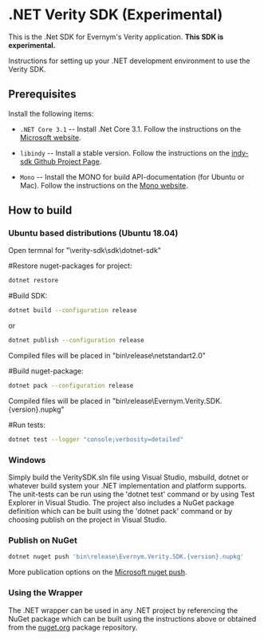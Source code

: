 # .NET Verity SDK (Experimental)

This is the .Net SDK for Evernym's Verity application. **This SDK is experimental.**

Instructions for setting up your .NET development environment to use the Verity SDK.

## Prerequisites

Install the following items:

* `.NET Core 3.1` -- Install .Net Core 3.1. Follow the instructions on the
[Microsoft website](https://docs.microsoft.com/en-us/dotnet/core/install/).

* `libindy` -- Install a stable version. Follow the instructions on the
[indy-sdk Github Project Page](https://github.com/hyperledger/indy-sdk#installing-the-sdk).

* `Mono` -- Install the MONO for build API-documentation (for Ubuntu or Mac). Follow the instructions on the
[Mono website](https://www.mono-project.com/download/stable/).


## How to build

### Ubuntu based distributions (Ubuntu 18.04)

Open termnal for "\verity-sdk\sdk\dotnet-sdk"

#Restore nuget-packages for project:

```sh
dotnet restore
```

#Build SDK:

```sh
dotnet build --configuration release
```	
or
```sh
dotnet publish --configuration release
```
	
Compiled files will be placed in "bin\release\netstandart2.0"

#Build nuget-package:

```sh
dotnet pack --configuration release
```

Compiled files will be placed in "bin\release\Evernym.Verity.SDK.{version}.nupkg"

#Run tests:

```sh
dotnet test --logger "console;verbosity=detailed"
```

### Windows

Simply build the VeritySDK.sln file using Visual Studio, msbuild, dotnet or whatever build system your .NET implementation and platform supports.
The unit-tests can be run using the 'dotnet test' command or by using Test Explorer in Visual Studio.
The project also includes a NuGet package definition which can be built using the 'dotnet pack' command or by choosing publish on the project in Visual Studio.


### Publish on NuGet

```sh
dotnet nuget push 'bin\release\Evernym.Verity.SDK.{version}.nupkg'
```
More publication options on the [Microsoft nuget push](https://docs.microsoft.com/ru-ru/dotnet/core/tools/dotnet-nuget-push).


### Using the Wrapper

The .NET wrapper can be used in any .NET project by referencing the NuGet package which can be built using the instructions above or obtained from the
[nuget.org](https://www.nuget.org/packages/Evernym.Verity.SDK) package repository.
